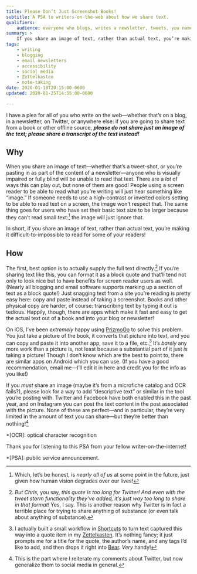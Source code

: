 ```yaml
---
title: Please Don’t Just Screenshot Books!
subtitle: A PSA to writers-on-the-web about how we share text.
qualifiers:
    audience: everyone who blogs, writes a newsletter, tweets, you name it. No shame for not knowing this—many people don’t!
summary: >
    If you share an image of text, rather than actual text, you’re making it difficult or impossible to read for some of your readers! Prefer actual text instead of pictures of text.
tags:
    - writing
    - blogging
    - email newsletters
    - accessibility
    - social media
    - Zettelkasten
    - note-taking
date: 2020-01-18T20:15:00-0600
updated: 2020-01-25T14:55:00-0600

---
```


I have a plea for all of you who write on the web—whether that’s on a blog, in a newsletter, on Twitter, or anywhere else: if you are going to share text from a book or other offline source, ***please do not share just an image of the text; please share a transcript of the text instead!***

## Why

When you share an image of text—whether that’s a tweet-shot, or you’re pasting in as part of the content of a newsletter—anyone who is visually impaired or fully blind will be unable to read that text. There are a *lot* of ways this can play out, but none of them are good! People using a screen reader to be able to read what you’re writing will just hear something like “image.” If someone needs to use a high-contrast or inverted colors setting to be able to read text on a screen, the image won’t respect that. The same thing goes for users who have set their basic text size to be larger because they can’t read small text:[^small] the image will just ignore that.

In short, if you share an image of text, rather than actual text, you’re making it difficult-to-impossible to read for some of your readers!

[^small]: Which, let’s be honest, is *nearly all of us* at some point in the future, just given how human vision degrades over our lives!

## How

The first, best option is to actually supply the full text directly.[^twitter] If you’re sharing text like this, you can format it as a block quote and that’ll tend not only to look nice but to have benefits for screen reader users as well. (Nearly all blogging and email software supports marking up a section of text as a block quote!) Just snagging text from a site you’re reading is pretty easy here: copy and paste instead of taking a screenshot. Books and other physical copy are harder, of course: transcribing text by typing it out is tedious. Happily, though, there are apps which make it fast and easy to get the actual text out of a book and into your blog or newsletter!

On iOS, I’ve been *extremely* happy using [PrizmoGo] to solve this problem. You just take a picture of the book, it converts that picture into text, and you can copy and paste it into another app, save it to a file, etc.[^zettel-workflow] It’s *barely* any more work than a picture is, not least because a substantial part of it just *is* taking a picture! Though I don’t know which are the best to point to, there are similar apps on Android which you can use. (If you have a good recommendation, email me—I’ll edit it in here and credit you for the info as you like!)

[PrizmoGo]: https://apps.apple.com/us/app/prizmo-go-text-grabber/id1183367390

If you *must* share an image (maybe it’s from a microfiche catalog and OCR fails?), please look for a way to add “descriptive text” or similar in the tool you’re posting with. Twitter and Facebook have both enabled this in the past year, and on Instagram you can post the text content in the post associated with the picture. None of these are perfect—and in particular, they’re very limited in the amount of text you can share—but they’re better than nothing\![^social-media]

*[OCR]: optical character recognition

Thank you for listening to this PSA from your fellow writer-on-the-internet!

*[PSA]: public service announcement.

[^twitter]: <i>But Chris,</i> you say, <i>this quote is too long for Twitter! And even with the tweet storm functionality they’ve added, it’s just *way* too long to share in that format!</i> Yes, I say. This is another reason why Twitter is in fact a terrible place for trying to share anything of substance (or even talk about anything of substance).

[^zettel-workflow]: I actually built a small workflow in [Shortcuts] to turn text captured this way into a quote item in my [Zettelkasten]. It’s nothing fancy; it just prompts me for a title for the quote, the author’s name, and any tags I’d like to add, and then drops it right into [Bear]. *Very* handy!

[Shortcuts]: https://apps.apple.com/us/app/shortcuts/id1462947752
[Zettelkasten]: https://v5.chriskrycho.com/topics/zettelkasten
[Bear]: https://bear.app

[^social-media]: This is the part where I reiterate my comments about Twitter, but now generalize them to social media in general.
